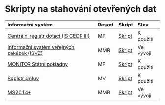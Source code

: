 # Skripty na stahování otevřených dat

| Informační systém | Resort | Skript | Stav |
| :--- | :--- | :--- | :--- |
| [Centrální registr dotací (IS CEDR III)](https://cedr.mfcr.cz/) | MF | [Skript](./cedr) | K použití |
| [Informační systém veřejných zakázek (ISVZ)](http://www.isvz.cz/ISVZ/Podpora/ISVZ.aspx) | MMR | [Skript](./isvz) | Ve vývoji |
| [MONITOR Státní pokladny](https://monitor.statnipokladna.cz/) | MF | [Skript](./monitor) | K použití |
| [Registr smluv](https://smlouvy.gov.cz/) | MV | [Skript](./registr-smluv) | K použití |
| [MS2014+](https://ms14opendata.mssf.cz/) | MMR | [Skript](./registr-smluv) | Ve vývoji |
